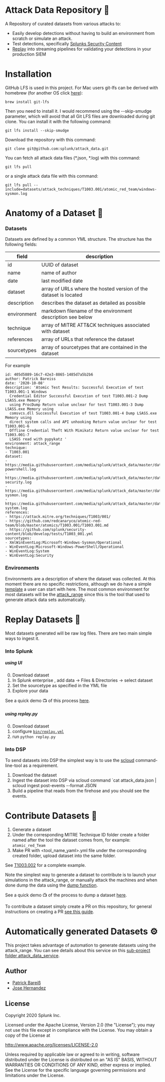 # Attack Data Repository 🧱
A Repository of curated datasets from various attacks to:

* Easily develop detections without having to build an environment from scratch or simulate an attack.
* Test detections, specifically [Splunks Security Content](https://github.com/splunk/security-content)
* [Replay](#replay-datasets) into streaming pipelines for validating your detections in your production SIEM

# Installation
GitHub LFS is used in this project. For Mac users git-lfs can be derived with homebrew (for another OS click [here](https://github.com/git-lfs/git-lfs/wiki/Installation)):

````
brew install git-lfs
````

Then you need to install it. I would recommend using the --skip-smudge parameter, which will avoid that all Git LFS files are downloaded during git clone. You can install it with the following command:

````
git lfs install --skip-smudge
````

Download the repository with this command:

````
git clone git@github.com:splunk/attack_data.git
````

You can fetch all attack data files (*.json, *.log) with this command:

````
git lfs pull
````

or a single attack data file with this command:

````
git lfs pull --include=datasets/attack_techniques/T1003.001/atomic_red_team/windows-sysmon.log
````

# Anatomy of a Dataset 🧬
### Datasets
Datasets are defined by a common YML structure. The structure has the following fields:

|field| description|
|---|---|
| id | UUID of dataset |
|name  | name of author  |
| date  | last modified date  |
| dataset  | array of URLs where the hosted version of the dataset is located  |
| description | describes the dataset as detailed as possible |
| environment |  markdown filename of the environment description see below |
| technique | array of MITRE ATT&CK techniques associated with dataset |
| references | array of URLs that reference the dataset |
| sourcetypes | array of sourcetypes that are contained in the dataset |


For example

```
id: 405d5889-16c7-42e3-8865-1485d7a5b2b6
author: Patrick Bareiss
date: '2020-10-08'
description: 'Atomic Test Results: Successful Execution of test T1003.001-1 Windows
  Credential Editor Successful Execution of test T1003.001-2 Dump LSASS.exe Memory
  using ProcDump Return value unclear for test T1003.001-3 Dump LSASS.exe Memory using
  comsvcs.dll Successful Execution of test T1003.001-4 Dump LSASS.exe Memory using
  direct system calls and API unhooking Return value unclear for test T1003.001-6
  Offline Credential Theft With Mimikatz Return value unclear for test T1003.001-7
  LSASS read with pypykatz '
environment: attack_range
technique:
- T1003.001
dataset:
- https://media.githubusercontent.com/media/splunk/attack_data/master/datasets/attack_techniques/T1003.001/atomic_red_team/windows-powershell.log
- https://media.githubusercontent.com/media/splunk/attack_data/master/datasets/attack_techniques/T1003.001/atomic_red_team/windows-security.log
- https://media.githubusercontent.com/media/splunk/attack_data/master/datasets/attack_techniques/T1003.001/atomic_red_team/windows-sysmon.log
- https://media.githubusercontent.com/media/splunk/attack_data/master/datasets/attack_techniques/T1003.001/atomic_red_team/windows-system.log
references:
- https://attack.mitre.org/techniques/T1003/001/
- https://github.com/redcanaryco/atomic-red-team/blob/master/atomics/T1003.001/T1003.001.md
- https://github.com/splunk/security-content/blob/develop/tests/T1003_001.yml
sourcetypes:
- XmlWinEventLog:Microsoft-Windows-Sysmon/Operational
- WinEventLog:Microsoft-Windows-PowerShell/Operational
- WinEventLog:System
- WinEventLog:Security
```


### Environments

Environments are a description of where the dataset was collected. At this moment there are no specific restrictions, although we do have a simple [template](https://github.com/splunk/attack_data/blob/master/environments/TEMPLATE.md) a user can start with here. The most common environment for most datasets will be the [attack_range](https://github.com/splunk/attack_data/blob/master/environments/attack_range.md) since this is the tool that used to generate attack data sets automatically.

# Replay Datasets 📼
Most datasets generated will be raw log files. There are two main simple ways to ingest it.

### Into Splunk

##### using UI

0. Download dataset
1. In Splunk enterprise , add data -> Files & Directories -> select dataset
2. Set the sourcetype as specified in the YML file
3. Explore your data

See a quick demo 📺 of this process [here](https://www.youtube.com/watch?v=41NAG0zGg40).

##### using replay.py

0. Download dataset 
1. configure [`bin/replay.yml`](/bin/replay.yml) 
2. run `python replay.py`


### Into DSP

To send datasets into DSP the simplest way is to use the [scloud](https://docs.splunk.com/Documentation/DSP/1.1.0/Admin/AuthenticatewithSCloud) command-line-tool as a requirement.

1. Download the dataset
2. Ingest the dataset into DSP via scloud command `cat attack_data.json | scloud ingest post-events --format JSON
3. Build a pipeline that reads from the firehose and you should see the events.

# Contribute Datasets 🥰

1. Generate a dataset
2. Under the corresponding MITRE Technique ID folder create a folder named after the tool the dataset comes from, for example: `atomic_red_Team`
3. Make PR with <tool_name_yaml>.yml file under the corresponding created folder, upload dataset into the same folder.

See [T1003.002](datasets/attack_techniques/T1003.003/atomic_red_team/) for a complete example.

Note the simplest way to generate a dataset to contribute is to launch your simulations in the attack_range, or manually attack the machines and when done dump the data using the [dump function](https://github.com/splunk/attack_range#dump-log-data-from-attack-range).

See a quick demo 📺 of the process to dump a dataset [here](https://www.youtube.com/watch?v=CnD0BtjCILs).

To contribute a dataset simply create a PR on this repository, for general instructions on creating a PR [see this guide](https://gist.github.com/Chaser324/ce0505fbed06b947d962).

# Automatically generated Datasets ⚙️

This project takes advantage of automation to generate datasets using the attack_range. You can see details about this service on this [sub-project folder attack_data_service](https://github.com/splunk/attack_data/tree/master/attack_data_service).

## Author
* [Patrick Bareiß](https://twitter.com/bareiss_patrick)
* [Jose Hernandez](https://twitter.com/d1vious)


## License

Copyright 2020 Splunk Inc.

Licensed under the Apache License, Version 2.0 (the "License");
you may not use this file except in compliance with the License.
You may obtain a copy of the License at

http://www.apache.org/licenses/LICENSE-2.0

Unless required by applicable law or agreed to in writing, software
distributed under the License is distributed on an "AS IS" BASIS,
WITHOUT WARRANTIES OR CONDITIONS OF ANY KIND, either express or implied.
See the License for the specific language governing permissions and
limitations under the License.
